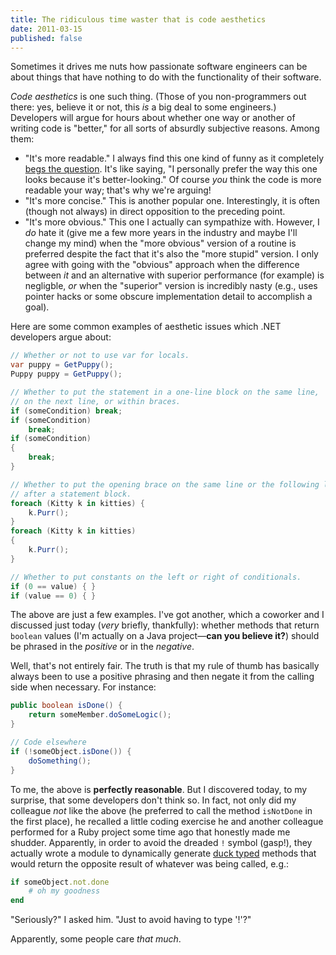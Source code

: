 ```yaml
---
title: The ridiculous time waster that is code aesthetics
date: 2011-03-15
published: false
---
```


Sometimes it drives me nuts how passionate software engineers can be about things that have nothing to do with the functionality of their software.

*Code aesthetics* is one such thing. (Those of you non-programmers out there: yes, believe it or not, this *is* a big deal to some engineers.) Developers will argue for hours about whether one way or another of writing code is "better," for all sorts of absurdly subjective reasons. Among them:

- "It's more readable." I always find this one kind of funny as it completely [begs the question](http://begthequestion.info/). It's like saying, "I personally prefer the way this one looks because it's better-looking." Of course *you* think the code is more readable your way; that's why we're arguing!
- "It's more concise." This is another popular one. Interestingly, it is often (though not always) in direct opposition to the preceding point.
- "It's more obvious." This one I actually can sympathize with. However, I *do* hate it (give me a few more years in the industry and maybe I'll change my mind) when the "more obvious" version of a routine is preferred despite the fact that it's also the "more stupid" version. I only agree with going with the "obvious" approach when the difference between *it* and an alternative with superior performance (for example) is negligble, *or* when the "superior" version is incredibly nasty (e.g., uses pointer hacks or some obscure implementation detail to accomplish a goal).

Here are some common examples of aesthetic issues which .NET developers argue about:

```csharp
// Whether or not to use var for locals.
var puppy = GetPuppy();
Puppy puppy = GetPuppy();

// Whether to put the statement in a one-line block on the same line,
// on the next line, or within braces.
if (someCondition) break;
if (someCondition)
    break;
if (someCondition)
{
    break;
}

// Whether to put the opening brace on the same line or the following line
// after a statement block.
foreach (Kitty k in kitties) {
    k.Purr();
}
foreach (Kitty k in kitties)
{
    k.Purr();
}

// Whether to put constants on the left or right of conditionals.
if (0 == value) { }
if (value == 0) { }
```

The above are just a few examples. I've got another, which a coworker and I discussed just today (*very* briefly, thankfully): whether methods that return `boolean` values (I'm actually on a Java project—**can you believe it?**) should be phrased in the *positive* or in the *negative*.

Well, that's not entirely fair. The truth is that my rule of thumb has basically always been to use a positive phrasing and then negate it from the calling side when necessary. For instance:

```java
public boolean isDone() {
    return someMember.doSomeLogic();
}

// Code elsewhere
if (!someObject.isDone()) {
    doSomething();
}
```

To me, the above is **perfectly reasonable**. But I discovered today, to my surprise, that some developers don't think so. In fact, not only did my colleague *not* like the above (he preferred to call the method `isNotDone` in the first place), he recalled a little coding exercise he and another colleague performed for a Ruby project some time ago that honestly made me shudder. Apparently, in order to avoid the dreaded `!` symbol (gasp!), they actually wrote a module to dynamically generate [duck typed](http://en.wikipedia.org/wiki/Duck_typing) methods that would return the opposite result of whatever was being called, e.g.:

```ruby
if someObject.not.done
    # oh my goodness
end
```

"Seriously?" I asked him. "Just to avoid having to type '!'?"

Apparently, some people care *that much*.
